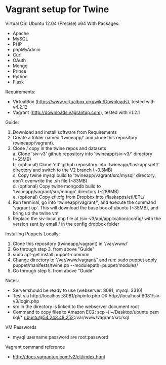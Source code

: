 Vagrant setup for Twine
=======================

Virtual OS: Ubuntu 12.04 (Precise) x64
With Packages:
- Apache
- MySQL
- PHP
- phpMyAdmin
- Curl
- OAuth
- Mongo
- Prince
- Python
- Flask

Requirements:
- VirtualBox (https://www.virtualbox.org/wiki/Downloads), tested with v4.2.12
- Vagrant (http://downloads.vagrantup.com), tested with v1.2.1

Guide:  
1. Download and install software from Requirements  
2. Create a folder named 'twineapp/' and clone this repository (twineapp/vagrant).  
3. Clone / copy in the twine repos and datasets  
  a. Clone 'siv-v3' github repository into 'twineapp/siv-v3/' directory (~55MB)  
  b. (optional) Clone 'etl' github repository into 'twineapp/flaskapps/etl/' directory and switch to the V2 branch (~0.3MB)  
  c. Copy twine mysql build to 'twineapp/vagrant/src/mysql' directory, don't overwrite the .sh file (~83MB)  
  d. (optional) Copy twine mongodb build to 'twineapp/vagrant/src/mongo' directory (~288MB)  
  e. (optional) Copy etl.cfg from Dropbox into /flaskapps/etl/ETL/  
4. Run terminal, go into 'twineapp/vagrant/', and execute the command 'vagrant up'. This will download the base box of ubuntu (~35MB), and bring up the twine vm  
5. Replace the siv-local.php file at /siv-v3/api/application/config/ with the version sent by email / in the config dropbox folder  

Installing Puppets Locally:  
1. Clone this repository (twineapp/vagrant) in '/var/www/'  
2. Go through step 3. from above "Guide"  
3. sudo apt-get install puppet-common  
4. Change directory to '/var/www/vagrant/' and run: sudo puppet apply puppet/manifests/twine.pp --modulepath=puppet/modules/  
5. Go through step 5. from above "Guide"  

Notes:
- Server should be ready to use (webserver: 8081, mysql: 3316)
- Test via http://localhost:8081/phpinfo.php OR http://localhost:8081/siv-v3/login.php
- src in the directory is linked to the webserver document root
- Command to copy files to Amazon EC2: scp -i ~/Desktop/ubuntu.pem sql/* ubuntu@54.243.48.252:/var/www/vagrant/src/sql

VM Passwords
- mysql username:password are root:password

Vagrant command reference
 - http://docs.vagrantup.com/v2/cli/index.html
